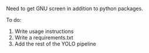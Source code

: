 Need to get GNU screen in addition to python packages.

To do:
1. Write usage instructions
2. Write a requirements.txt
3. Add the rest of the YOLO pipeline
